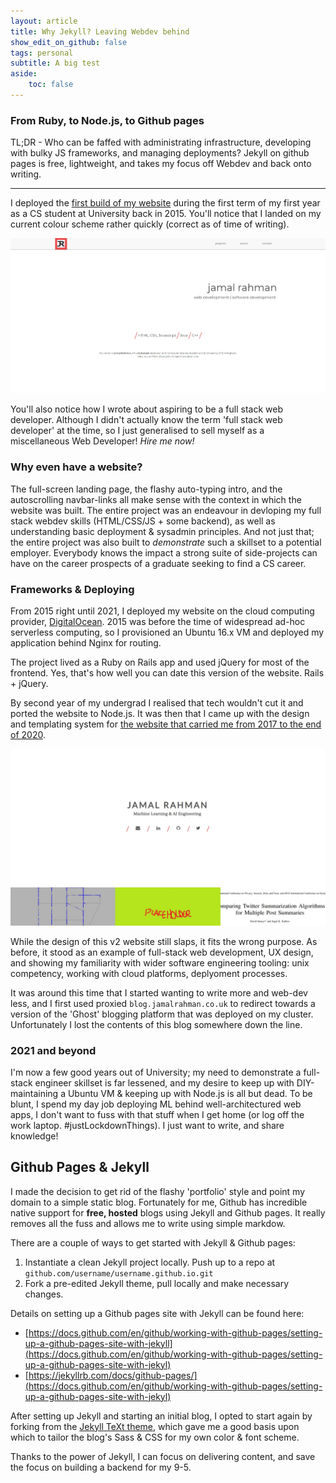```yaml
---
layout: article
title: Why Jekyll? Leaving Webdev behind
show_edit_on_github: false
tags: personal 
subtitle: A big test
aside:
    toc: false
---
```

### From Ruby, to Node.js, to Github pages

TL;DR - Who can be faffed with administrating infrastructure, developing with bulky JS frameworks, and managing deployments? Jekyll on github pages is free, lightweight, and takes my focus off Webdev and back onto writing.

---

I deployed the [first build of my website](https://jamalrahman.co.uk/website-v1/) during the first term of my first year as a CS student at University back in 2015. You'll notice that I landed on my current colour scheme rather quickly (correct as of time of writing).

![](/assets/images/2021-01-25-website-journey/v1.jpg)

You'll also notice how I wrote about aspiring to be a full stack web developer. Although I didn't actually know the term 'full stack web developer' at the time, so I just generalised to sell myself as a miscellaneous Web Developer! *Hire me now!*

### Why even have a website?

The full-screen landing page, the flashy auto-typing intro, and the autoscrolling navbar-links all make sense with the context in which the website was built. The entire project was an endeavour in devloping my full stack webdev skills (HTML/CSS/JS + some backend), as well as understanding basic deployment & sysadmin principles. And not just that; the entire project was also built to *demonstrate* such a skillset to a potential employer. Everybody knows the impact a strong suite of side-projects can have on the career prospects of a graduate seeking to find a CS career.

### Frameworks & Deploying

From 2015 right until 2021, I deployed my website on the cloud computing provider, [DigitalOcean](https://www.Digitalocean.com). 2015 was before the time of widespread ad-hoc serverless computing, so I provisioned an Ubuntu 16.x VM and deployed my application behind Nginx for routing.

The project lived as a Ruby on Rails app and used jQuery for most of the frontend. Yes, that's how well you can date this version of the website. Rails + jQuery.

By second year of my undergrad I realised that tech wouldn't cut it and ported the website to Node.js. It was then that I came up with the design and templating system for [the website that carried me from 2017 to the end of 2020](https://jr-nodejs.herokuapp.com/).

![](/assets/images/2021-01-25-website-journey/v2.jpg)


While the design of this v2 website still slaps, it fits the wrong purpose. As before, it stood as an example of full-stack web development, UX design, and showing my familiarity with wider software engineering tooling: unix competency, working with cloud platforms, deplyoment processes.

It was around this time that I started wanting to write more and web-dev less, and I first used proxied `blog.jamalrahman.co.uk` to redirect towards a version of the 'Ghost' blogging platform that was deployed on my cluster. Unfortunately I lost the contents of this blog somewhere down the line.

### 2021 and beyond

I'm now a few good years out of University; my need to demonstrate a full-stack engineer skillset is far lessened, and my desire to keep up with DIY-maintaining a Ubuntu VM & keeping up with Node.js is all but dead. To be blunt, I spend my day job deploying ML behind well-architectured web apps, I don't want to fuss with that stuff when I get home (or log off the work laptop. #justLockdownThings). I just want to write, and share knowledge!

## Github Pages & Jekyll

I made the decision to get rid of the flashy 'portfolio' style and point my domain to a simple static blog. Fortunately for me, Github has incredible native support for **free, hosted** blogs using Jekyll and Github pages. It really removes all the fuss and allows me to write using simple markdow.

There are a couple of ways to get started with Jekyll & Github pages:
1. Instantiate a clean Jekyll project locally. Push up to a repo at `github.com/username/username.github.io.git`
2. Fork a pre-edited Jekyll theme, pull locally and make necessary changes.

Details on setting up a Github pages site with Jekyll can be found here:
* [https://docs.github.com/en/github/working-with-github-pages/setting-up-a-github-pages-site-with-jekyll](https://docs.github.com/en/github/working-with-github-pages/setting-up-a-github-pages-site-with-jekyl)
* [https://jekyllrb.com/docs/github-pages/](https://docs.github.com/en/github/working-with-github-pages/setting-up-a-github-pages-site-with-jekyl)

After setting up Jekyll and starting an initial blog, I opted to start again by forking from the [Jekyll TeXt theme](https://github.com/kitian616/jekyll-TeXt-theme), which gave me a good basis upon which to tailor the blog's Sass & CSS for my own color & font scheme.

Thanks to the power of Jekyll, I can focus on delivering content, and save the focus on building a backend for my 9-5.